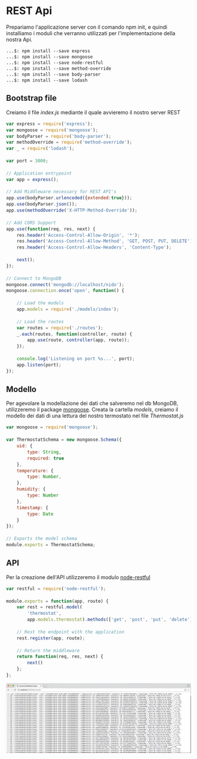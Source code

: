 # REST Api #
Prepariamo l'applicazione server con il comando npm init, e quindi installiamo i moduli che verranno utilizzati per l'implementazione della nostra Api.  

```
...$: npm install --save express
...$: npm install --save mongoose
...$: npm install --save node-restful
...$: npm install --save method-override
...$: npm install --save body-parser
...$: npm install --save lodash
```
## Bootstrap file ##
Creiamo il file *index.js* mediante il quale avvieremo il nostro server REST
``` javascript
var express = require('express');
var mongoose = require('mongoose');
var bodyParser = require('body-parser');
var methodOverride = require('method-override');
var _ = require('lodash');

var port = 3000;

// Application entrypoint
var app = express();

// Add Middleware necessary for REST API's
app.use(bodyParser.urlencoded({extended:true}));
app.use(bodyParser.json());
app.use(methodOverride('X-HTTP-Method-Override'));

// Add CORS Support
app.use(function(req, res, next) {
	res.header('Access-Control-Allow-Origin', '*');
	res.header('Access-Control-Allow-Method', 'GET, POST, PUT, DELETE');
	res.header('Access-Control-Allow-Headers', 'Content-Type');

	next();
});

// Connect to MongoDB
mongoose.connect('mongodb://localhost/nido');
mongoose.connection.once('open', function() {

	// Load the models
	app.models = require('./models/index');

	// Load the routes
	var routes = require('./routes');
	_.each(routes, function(controller, route) {
		app.use(route, controller(app, route));
	});

	console.log('Listening on port %s...', port);
	app.listen(port);
});
```
## Modello ##
Per agevolare la modellazione dei dati che salveremo nel db MongoDB, utilizzeremo il package [mongoose](http://mongoosejs.com/). Creata la cartella *models*, creiamo il modello dei dati di una lettura del nostro termostato nel file *Thermostat.js*
``` javascript
var mongoose = require('mongoose');

var ThermostatSchema = new mongoose.Schema({
	uid: {
		type: String,
		required: true
	},
	temperature: {
		type: Number,
	},
	humidity: {
		type: Number
	},
	timestamp: {
		type: Date
	}
});

// Exports the model schema
module.exports = ThermostatSchema;
```
## API ##
Per la creazione dell'API utilizzeremo il modulo [node-restful](https://github.com/baugarten/node-restful)
``` javascript
var restful = require('node-restful');

module.exports = function(app, route) {
    var rest = restful.model(
        'thermostat',
        app.models.thermostat).methods(['get', 'post', 'put', 'delete']);

    // Rest the endpoint with the application
    rest.register(app, route);

    // Return the middleware
    return function(req, res, next) {
        next()
    };
};
```
![REST API Result](https://github.com/alien70/InternetOfThings/blob/master/images/REST%20API%20Call.png?raw=true)


